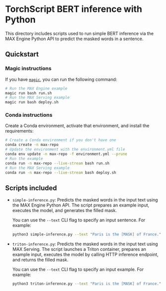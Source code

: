 # TorchScript BERT inference with Python

This directory includes scripts used to run simple BERT inference via the MAX
Engine Python API to predict the masked words in a sentence.

## Quickstart

### Magic instructions

If you have [`magic`](https://docs.modular.com/magic), you can run the
following command:

```sh
# Run the MAX Engine example
magic run bash run.sh
# Run the MAX Serving example
magic run bash deploy.sh
```

### Conda instructions

Create a Conda environment, activate that environment, and install the
requirements:

```sh
# Create a Conda environment if you don't have one
conda create -n max-repo
# Update the environment with the environment.yml file
conda env update -n max-repo -f environment.yml --prune
# Run the example
conda run -n max-repo --live-stream bash run.sh
# Run the MAX Serving example
conda run -n max-repo --live-stream bash deploy.sh
```

## Scripts included

- `simple-inference.py`: Predicts the masked words in the input text using the
MAX Engine Python API. The script prepares an example input, executes the
model, and generates the filled mask.

    You can use the `--text` CLI flag to specify an input sentence.
    For example:

    ```sh
    python3 simple-inference.py --text "Paris is the [MASK] of France."
    ```

- `triton-inference.py`: Predicts the masked words in the input text using MAX
Serving. The script launches a Triton container, prepares an example input,
executes the model by calling HTTP inference endpoint, and returns the filled
mask.

    You can use the `--text` CLI flag to specify an input example.
    For example:

    ```sh
    python3 triton-inference.py --text "Paris is the [MASK] of France."
    ```
